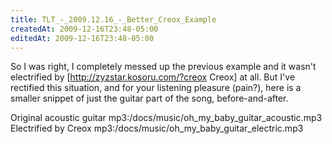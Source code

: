 ```yaml
---
title: TLT_-_2009.12.16_-_Better_Creox_Example
createdAt: 2009-12-16T23:48-05:00
editedAt: 2009-12-16T23:48-05:00
---
```


So I was right, I completely messed up the previous example and it wasn't electrified by [http://zyzstar.kosoru.com/?creox Creox] at all. But I've rectified this situation, and for your listening pleasure (pain?), here is a smaller snippet of just the guitar part of the song, before-and-after.

Original acoustic guitar mp3:/docs/music/oh_my_baby_guitar_acoustic.mp3
Electrified by Creox mp3:/docs/music/oh_my_baby_guitar_electric.mp3

